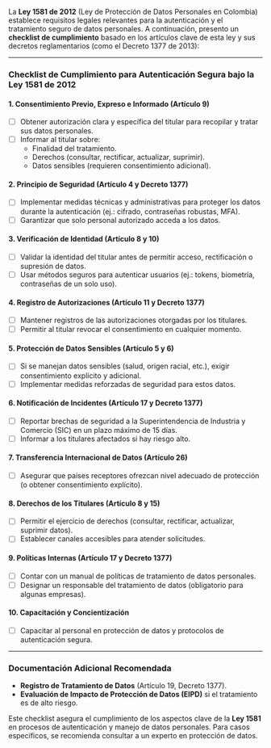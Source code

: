 La **Ley 1581 de 2012** (Ley de Protección de Datos Personales en Colombia) establece requisitos legales relevantes para la autenticación y el tratamiento seguro de datos personales. A continuación, presento un **checklist de cumplimiento** basado en los artículos clave de esta ley y sus decretos reglamentarios (como el Decreto 1377 de 2013):

---

### **Checklist de Cumplimiento para Autenticación Segura bajo la Ley 1581 de 2012**  

#### **1. Consentimiento Previo, Expreso e Informado (Artículo 9)**  
- [ ] Obtener autorización clara y específica del titular para recopilar y tratar sus datos personales.  
- [ ] Informar al titular sobre:  
  - Finalidad del tratamiento.  
  - Derechos (consultar, rectificar, actualizar, suprimir).  
  - Datos sensibles (requieren consentimiento adicional).  

#### **2. Principio de Seguridad (Artículo 4 y Decreto 1377)**  
- [ ] Implementar medidas técnicas y administrativas para proteger los datos durante la autenticación (ej.: cifrado, contraseñas robustas, MFA).  
- [ ] Garantizar que solo personal autorizado acceda a los datos.  

#### **3. Verificación de Identidad (Artículo 8 y 10)**  
- [ ] Validar la identidad del titular antes de permitir acceso, rectificación o supresión de datos.  
- [ ] Usar métodos seguros para autenticar usuarios (ej.: tokens, biometría, contraseñas de un solo uso).  

#### **4. Registro de Autorizaciones (Artículo 11 y Decreto 1377)**  
- [ ] Mantener registros de las autorizaciones otorgadas por los titulares.  
- [ ] Permitir al titular revocar el consentimiento en cualquier momento.  

#### **5. Protección de Datos Sensibles (Artículo 5 y 6)**  
- [ ] Si se manejan datos sensibles (salud, origen racial, etc.), exigir consentimiento explícito y adicional.  
- [ ] Implementar medidas reforzadas de seguridad para estos datos.  

#### **6. Notificación de Incidentes (Artículo 17 y Decreto 1377)**  
- [ ] Reportar brechas de seguridad a la Superintendencia de Industria y Comercio (SIC) en un plazo máximo de 15 días.  
- [ ] Informar a los titulares afectados si hay riesgo alto.  

#### **7. Transferencia Internacional de Datos (Artículo 26)**  
- [ ] Asegurar que países receptores ofrezcan nivel adecuado de protección (o obtener consentimiento explícito).  

#### **8. Derechos de los Titulares (Artículo 8 y 15)**  
- [ ] Permitir el ejercicio de derechos (consultar, rectificar, actualizar, suprimir datos).  
- [ ] Establecer canales accesibles para atender solicitudes.  

#### **9. Políticas Internas (Artículo 17 y Decreto 1377)**  
- [ ] Contar con un manual de políticas de tratamiento de datos personales.  
- [ ] Designar un responsable del tratamiento de datos (obligatorio para algunas empresas).  

#### **10. Capacitación y Concientización**  
- [ ] Capacitar al personal en protección de datos y protocolos de autenticación segura.  

---

### **Documentación Adicional Recomendada**  
- **Registro de Tratamiento de Datos** (Artículo 19, Decreto 1377).  
- **Evaluación de Impacto de Protección de Datos (EIPD)** si el tratamiento es de alto riesgo.  

Este checklist asegura el cumplimiento de los aspectos clave de la **Ley 1581** en procesos de autenticación y manejo de datos personales. Para casos específicos, se recomienda consultar a un experto en protección de datos.  
